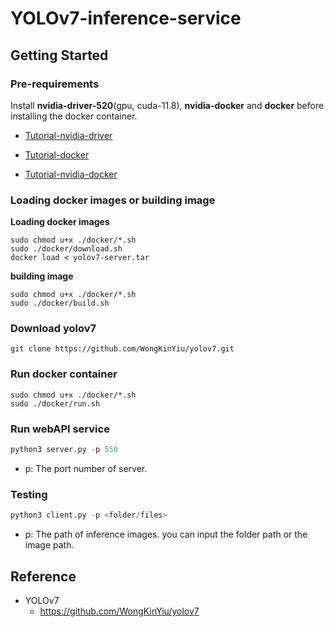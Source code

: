 # YOLOv7-inference-service

## Getting Started

### Pre-requirements
Install **nvidia-driver-520**(gpu, cuda-11.8), **nvidia-docker** and **docker** before installing the docker container.

- [Tutorial-nvidia-driver](https://docs.nvidia.com/datacenter/tesla/tesla-installation-notes/index.html)

- [Tutorial-docker](https://docs.docker.com/engine/install/ubuntu/)

- [Tutorial-nvidia-docker](https://docs.nvidia.com/datacenter/cloud-native/container-toolkit/install-guide.html#docker)

###  Loading docker images or building image
**Loading docker images**
```shell
sudo chmod u+x ./docker/*.sh
sudo ./docker/download.sh
docker load < yolov7-server.tar
```
**building image**
```shell
sudo chmod u+x ./docker/*.sh
sudo ./docker/build.sh
```

###  Download yolov7
```shell
git clone https://github.com/WongKinYiu/yolov7.git
```

### Run docker container
```shell
sudo chmod u+x ./docker/*.sh
sudo ./docker/run.sh
```

### Run webAPI service

```python
python3 server.py -p 550
```
- p: The port number of server.

### Testing
```python
python3 client.py -p <folder/files>
```
- p: The path of inference images. you can input the folder path or the image path.

## Reference
- YOLOv7
    - https://github.com/WongKinYiu/yolov7
